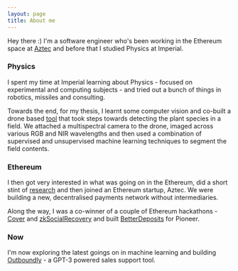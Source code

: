 ```yaml
---
layout: page
title: About me
---
```


Hey there :) I'm a software engineer who's been working in the Ethereum space at [Aztec](https://aztec.network/) and before that I studied Physics at Imperial.

### Physics

I spent my time at Imperial learning about Physics - focused on experimental and computing subjects - and tried out a bunch of things in robotics, missiles and consulting.

Towards the end, for my thesis, I learnt some computer vision and co-built a drone based [tool](https://github.com/thomas-waite/computer-vision-thesis) that took steps towards detecting the plant species in a field. We attached a multispectral camera to the drone, imaged across various RGB and NIR wavelengths and then used a combination of supervised and unsupervised machine learning techniques to segment the field contents.

### Ethereum

I then got very interested in what was going on in the Ethereum, did a short stint of [research](https://eprint.iacr.org/2018/1062) and then joined an Ethereum startup, Aztec. We were building a new, decentralised payments network without intermediaries.

Along the way, I was a co-winner of a couple of Ethereum hackathons - [Cover](https://coveroptions.eth.link/deposit) and [zkSocialRecovery](https://www.youtube.com/watch?v=FLQCfkMv6I0&ab_channel=ETHGlobal) and built [BetterDeposits](https://betterdeposits.com/) for Pioneer.

### Now

I'm now exploring the latest goings on in machine learning and building [Outboundly](https://www.outboundly.io/) - a GPT-3 powered sales support tool.
